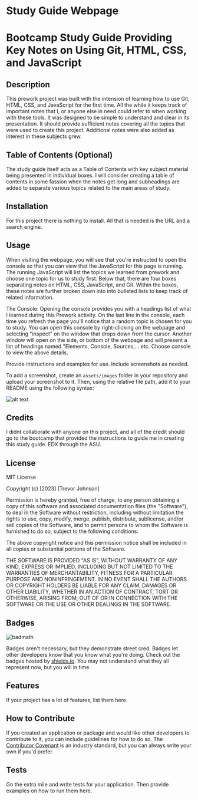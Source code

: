 # Study Guide Webpage
# Bootcamp Study Guide Providing Key Notes on Using Git, HTML, CSS, and JavaScript

## Description

 This prework project was built with the intension of learning how to use Git, HTML, CSS, and JavaScript for the first time. All the while it keeps track of important notes that I, or anyone else in need could refer to when working with these tools. It was designed to be simple to understand and clear in its presentation. It should provide sufficient notes covering all the topics that were used to create this project. Additional notes were also added as interest in these subjects grew. 

## Table of Contents (Optional)

The study guide itself acts as a Table of Contents with key subject material being presented in individual boxes. I will consider creating a table of contents in some fassion when the notes get long and subheadings are added to separate various topics related to the main areas of study.

## Installation

For this project there is nothing to install. All that is needed is the URL and a search engine.

## Usage

When visiting the webpage, you will see that you're instructed to open the console so that you can view that the JavaScript for this page is running. The running JavaScript will list the topics we learned from prework and choose one topic for us to study first. Below that, there are four boxes separating notes on HTML, CSS, JavaScript, and Git. Within the boxes, these notes are further broken down into into bulleted lists to keep track of related information.

The Console:
 Opening the console provides you with a headings list of what I learned during this Prework activity. On the last line in the console, each time you refresh the page you'll notice that a random topic is chosen for you to study. 
 You can open this console by right-clicking on the webpage and selecting "inspect" on the window that drops down from the cursor. Another window will open on the side, or bottom of the webpage and will present a list of headings named "Elements, Console, Sources,... etc. Choose console to view the above details.


Provide instructions and examples for use. Include screenshots as needed.

To add a screenshot, create an `assets/images` folder in your repository and upload your screenshot to it. Then, using the relative file path, add it to your README using the following syntax:

![alt text](assets/images/screenshot.png)

## Credits

I didnt collaborate with anyone on this project, and all of the credit should go to the bootcamp that provided the instructions to guide me in creating this study guide. EDX through the ASU.

## License

MIT License

Copyright (c) [2023] [Trevor Johnson]

Permission is hereby granted, free of charge, to any person obtaining a copy
of this software and associated documentation files (the "Software"), to deal
in the Software without restriction, including without limitation the rights
to use, copy, modify, merge, publish, distribute, sublicense, and/or sell
copies of the Software, and to permit persons to whom the Software is
furnished to do so, subject to the following conditions:

The above copyright notice and this permission notice shall be included in all
copies or substantial portions of the Software.

THE SOFTWARE IS PROVIDED "AS IS", WITHOUT WARRANTY OF ANY KIND, EXPRESS OR
IMPLIED, INCLUDING BUT NOT LIMITED TO THE WARRANTIES OF MERCHANTABILITY,
FITNESS FOR A PARTICULAR PURPOSE AND NONINFRINGEMENT. IN NO EVENT SHALL THE
AUTHORS OR COPYRIGHT HOLDERS BE LIABLE FOR ANY CLAIM, DAMAGES OR OTHER
LIABILITY, WHETHER IN AN ACTION OF CONTRACT, TORT OR OTHERWISE, ARISING FROM,
OUT OF OR IN CONNECTION WITH THE SOFTWARE OR THE USE OR OTHER DEALINGS IN THE
SOFTWARE.

## Badges

![badmath](https://img.shields.io/github/languages/top/nielsenjared/badmath)

Badges aren't necessary, but they demonstrate street cred. Badges let other developers know that you know what you're doing. Check out the badges hosted by [shields.io](https://shields.io/). You may not understand what they all represent now, but you will in time.

## Features

If your project has a lot of features, list them here.

## How to Contribute

If you created an application or package and would like other developers to contribute to it, you can include guidelines for how to do so. The [Contributor Covenant](https://www.contributor-covenant.org/) is an industry standard, but you can always write your own if you'd prefer.

## Tests

Go the extra mile and write tests for your application. Then provide examples on how to run them here.
